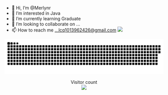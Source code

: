 - 👋 Hi, I’m @Merlynr
- 👀 I’m interested in Java
- 🌱 I’m currently learning Graduate
- 💞️ I’m looking to collaborate on ...
- 📫 How to reach me ...lcq1013962426@gmail.com
![](https://media0.giphy.com/media/3otPorWLQJq5GmHRtu/giphy.gif)

<a href=#><img src="contribution.svg"></a>

<p align="center"> 
  Visitor count<br>
  <img src="https://profile-counter.glitch.me/insolitum/count.svg" />
</p>
